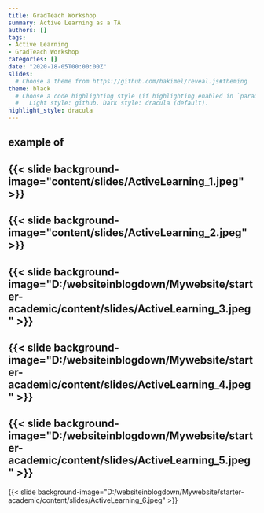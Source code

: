 ```yaml
---
title: GradTeach Workshop
summary: Active Learning as a TA
authors: []
tags: 
- Active Learning
- GradTeach Workshop
categories: []
date: "2020-18-05T00:00:00Z"
slides:
  # Choose a theme from https://github.com/hakimel/reveal.js#theming
theme: black
  # Choose a code highlighting style (if highlighting enabled in `params.toml`)
  #   Light style: github. Dark style: dracula (default).
highlight_style: dracula
---
```


example of
---
{{< slide background-image="content/slides/ActiveLearning_1.jpeg" >}}
---
{{< slide background-image="content/slides/ActiveLearning_2.jpeg" >}}
---
{{< slide background-image="D:/websiteinblogdown/Mywebsite/starter-academic/content/slides/ActiveLearning_3.jpeg" >}}
---
{{< slide background-image="D:/websiteinblogdown/Mywebsite/starter-academic/content/slides/ActiveLearning_4.jpeg" >}}
---
{{< slide background-image="D:/websiteinblogdown/Mywebsite/starter-academic/content/slides/ActiveLearning_5.jpeg" >}}
---
{{< slide background-image="D:/websiteinblogdown/Mywebsite/starter-academic/content/slides/ActiveLearning_6.jpeg" >}}

